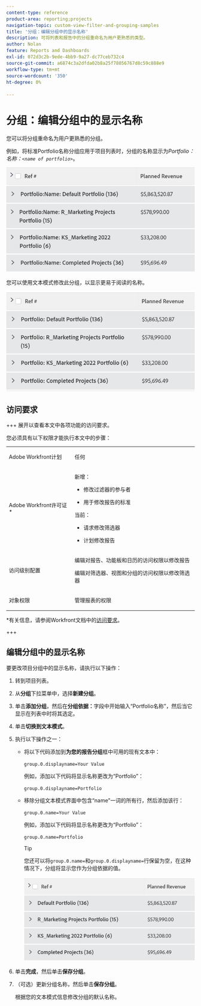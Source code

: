 ```yaml
---
content-type: reference
product-area: reporting;projects
navigation-topic: custom-view-filter-and-grouping-samples
title: '分组：编辑分组中的显示名称'
description: 可将列表和报告中的分组重命名为用户更熟悉的类型。
author: Nolan
feature: Reports and Dashboards
exl-id: 072d3c2b-9ede-4bb9-9a27-dc77ceb732c4
source-git-commit: a6874c3a2dfda02b8a25f78056767d8c59c888e9
workflow-type: tm+mt
source-wordcount: '350'
ht-degree: 0%

---
```


# 分组：编辑分组中的显示名称

<!--Audited: 01/2024-->

您可以将分组重命名为用户更熟悉的分组。

例如，将标准Portfolio名称分组应用于项目列表时，分组的名称显示为&#x200B;*Portfolio：名称：`<name of portfolio>`*。

![](assets/grouping-unedited-name-350x167.png)

您可以使用文本模式修改此分组，以显示更易于阅读的名称。

![](assets/grouping-edited-name-350x160.png)

## 访问要求

+++ 展开以查看本文中各项功能的访问要求。

您必须具有以下权限才能执行本文中的步骤：

<table style="table-layout:auto"> 
 <col> 
 <col> 
 <tbody> 
  <tr> 
   <td role="rowheader">Adobe Workfront计划</td> 
   <td> <p>任何</p> </td> 
  </tr> 
  <tr> 
   <td role="rowheader">Adobe Workfront许可证*</td> 
   <td> 
    <p>新增：</p>
   <ul><li><p>修改过滤器的参与者 </p></li>
   <li><p>用于修改报告的标准</p></li> </ul>

<p>当前：</p>
   <ul><li><p>请求修改筛选器 </p></li>
   <li><p>计划修改报告</p></li> </ul></td> 
  </tr> 
  <tr> 
   <td role="rowheader">访问级别配置</td> 
   <td> <p>编辑对报告、功能板和日历的访问权限以修改报告</p> <p>编辑对筛选器、视图和分组的访问权限以修改筛选器</p> </td> 
  </tr> 
  <tr> 
   <td role="rowheader">对象权限</td> 
   <td> <p>管理报表的权限</p>  </td> 
  </tr> 
 </tbody> 
</table>

*有关信息，请参阅Workfront文档中的[访问要求](/help/quicksilver/administration-and-setup/add-users/access-levels-and-object-permissions/access-level-requirements-in-documentation.md)。

+++

## 编辑分组中的显示名称

要更改项目分组中的显示名称，请执行以下操作：

1. 转到项目列表。
1. 从&#x200B;**分组**&#x200B;下拉菜单中，选择&#x200B;**新建分组**。

1. 单击&#x200B;**添加分组**，然后在&#x200B;**分组依据：**&#x200B;字段中开始输入“Portfolio名称”，然后当它显示在列表中时将其选定。

1. 单击&#x200B;**切换到文本模式**。
1. 执行以下操作之一：

   * 将以下代码添加到&#x200B;**为您的报告分组**&#x200B;框中可用的现有文本中：


     `group.0.displayname=Your Value`


     例如，添加以下代码将显示名称更改为“Portfolio”：

     `group.0.displayname=Portfolio`

   * 移除分组文本模式界面中包含“name”一词的所有行，然后添加该行：

     `group.0.name=Your Value`

     例如，添加以下代码将显示名称更改为“Portfolio”：

     `group.0.name=Portfolio`

     >[!TIP]
     >
     >您还可以将`group.0.name=`和`group.0.displayname=`行保留为空，在这种情况下，分组将显示您作为分组依据的值。


     ![](assets/grouping-edited-name-no-name-350x162.png)

1. 单击&#x200B;**完成**，然后单击&#x200B;**保存分组**。
1. （可选）更新分组名称，然后单击&#x200B;**保存分组**。

   根据您的文本模式信息修改分组的默认名称。
